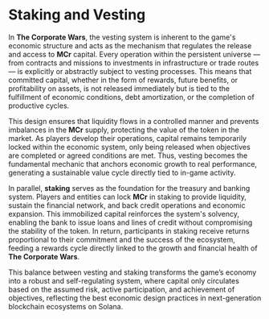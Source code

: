 # Staking and Vesting

In **The Corporate Wars**, the vesting system is inherent to the game's economic structure and acts as the mechanism that regulates the release and access to **MCr** capital. Every operation within the persistent universe — from contracts and missions to investments in infrastructure or trade routes — is explicitly or abstractly subject to vesting processes. This means that committed capital, whether in the form of rewards, future benefits, or profitability on assets, is not released immediately but is tied to the fulfillment of economic conditions, debt amortization, or the completion of productive cycles.

This design ensures that liquidity flows in a controlled manner and prevents imbalances in the **MCr** supply, protecting the value of the token in the market. As players develop their operations, capital remains temporarily locked within the economic system, only being released when objectives are completed or agreed conditions are met. Thus, vesting becomes the fundamental mechanic that anchors economic growth to real performance, generating a sustainable value cycle directly tied to in-game activity.

In parallel, **staking** serves as the foundation for the treasury and banking system. Players and entities can lock **MCr** in staking to provide liquidity, sustain the financial network, and back credit operations and economic expansion. This immobilized capital reinforces the system's solvency, enabling the bank to issue loans and lines of credit without compromising the stability of the token. In return, participants in staking receive returns proportional to their commitment and the success of the ecosystem, feeding a rewards cycle directly linked to the growth and financial health of **The Corporate Wars**.

This balance between vesting and staking transforms the game’s economy into a robust and self-regulating system, where capital only circulates based on the assumed risk, active participation, and achievement of objectives, reflecting the best economic design practices in next-generation blockchain ecosystems on Solana.
